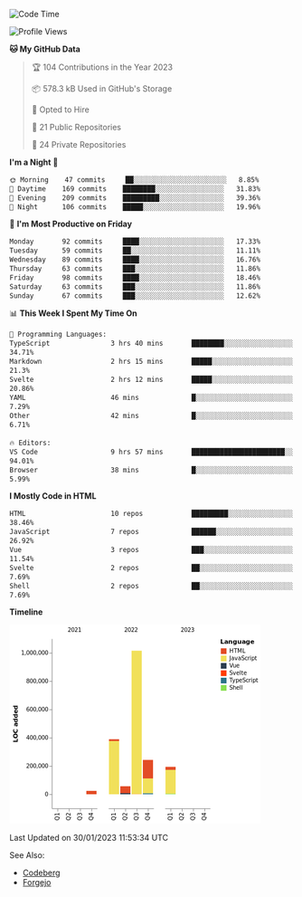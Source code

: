 <!--START_SECTION:waka-->
![Code Time](http://img.shields.io/badge/Code%20Time-735%20hrs%2035%20mins-blue)

![Profile Views](http://img.shields.io/badge/Profile%20Views-0-blue)

**🐱 My GitHub Data** 

> 🏆 104 Contributions in the Year 2023
 > 
> 📦 578.3 kB Used in GitHub's Storage 
 > 
> 💼 Opted to Hire
 > 
> 📜 21 Public Repositories 
 > 
> 🔑 24 Private Repositories  
 > 
**I'm a Night 🦉** 

```text
🌞 Morning    47 commits     ██░░░░░░░░░░░░░░░░░░░░░░░   8.85% 
🌆 Daytime    169 commits    ████████░░░░░░░░░░░░░░░░░   31.83% 
🌃 Evening    209 commits    █████████░░░░░░░░░░░░░░░░   39.36% 
🌙 Night      106 commits    █████░░░░░░░░░░░░░░░░░░░░   19.96%

```
📅 **I'm Most Productive on Friday** 

```text
Monday       92 commits     ████░░░░░░░░░░░░░░░░░░░░░   17.33% 
Tuesday      59 commits     ██░░░░░░░░░░░░░░░░░░░░░░░   11.11% 
Wednesday    89 commits     ████░░░░░░░░░░░░░░░░░░░░░   16.76% 
Thursday     63 commits     ███░░░░░░░░░░░░░░░░░░░░░░   11.86% 
Friday       98 commits     ████░░░░░░░░░░░░░░░░░░░░░   18.46% 
Saturday     63 commits     ███░░░░░░░░░░░░░░░░░░░░░░   11.86% 
Sunday       67 commits     ███░░░░░░░░░░░░░░░░░░░░░░   12.62%

```


📊 **This Week I Spent My Time On** 

```text
💬 Programming Languages: 
TypeScript               3 hrs 40 mins       ████████░░░░░░░░░░░░░░░░░   34.71% 
Markdown                 2 hrs 15 mins       █████░░░░░░░░░░░░░░░░░░░░   21.3% 
Svelte                   2 hrs 12 mins       █████░░░░░░░░░░░░░░░░░░░░   20.86% 
YAML                     46 mins             █░░░░░░░░░░░░░░░░░░░░░░░░   7.29% 
Other                    42 mins             █░░░░░░░░░░░░░░░░░░░░░░░░   6.71%

🔥 Editors: 
VS Code                  9 hrs 57 mins       ███████████████████████░░   94.01% 
Browser                  38 mins             █░░░░░░░░░░░░░░░░░░░░░░░░   5.99%

```

**I Mostly Code in HTML** 

```text
HTML                     10 repos            █████████░░░░░░░░░░░░░░░░   38.46% 
JavaScript               7 repos             ██████░░░░░░░░░░░░░░░░░░░   26.92% 
Vue                      3 repos             ███░░░░░░░░░░░░░░░░░░░░░░   11.54% 
Svelte                   2 repos             ██░░░░░░░░░░░░░░░░░░░░░░░   7.69% 
Shell                    2 repos             ██░░░░░░░░░░░░░░░░░░░░░░░   7.69%

```


**Timeline**

![Chart not found](https://raw.githubusercontent.com/Sevichecc/Sevichecc/main/charts/bar_graph.png) 


 Last Updated on 30/01/2023 11:53:34 UTC
<!--END_SECTION:waka-->

See Also:
- [Codeberg](https://codeberg.org/Sevichecc)
- [Forgejo](https://git.kongwoo.icu/seviche)
